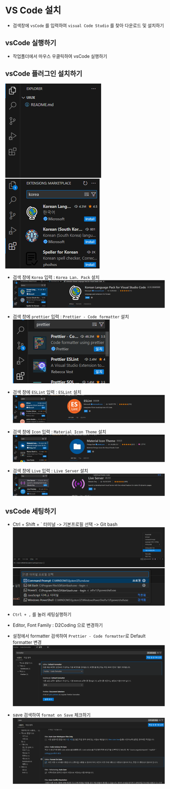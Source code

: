 # VS Code 설치

- 검색창에 `vsCode` 를 입력하여 `visual Code Studio` 를 찾아 다운로드 및 설치하기

## vsCode 실행하기

- 작업폴더에서 마우스 우클릭하여 vsCode 실행하기

## vsCode 플러그인 설치하기

![alt text](./images/image-1.png)
![alt text](./images/image-2.png)

- 검색 창에 `Korea` 입력 : `Korea Lan. Pack` 설치
  ![alt text](./images/image-3.png)

- 검색 창에 `prettier` 입력 : `Prettier - Code formatter` 설치
  ![alt text](./images/image-5.png)

- 검색 창에 `ESLint` 입력 : `ESLint` 설치
  ![alt text](./images/image-8.png)

- 검색 창에 `Icon` 입력 : `Material Icon Theme` 설치
  ![alt text](./images/image-9.png)

- 검색 창에 `Live` 입력 : `Live Server` 설치
  ![alt text](./images/image-10.png)

## vsCode 세팅하기

- Ctrl + Shift + ` 터미널 -> 기본프로필 선택 -> Git bash
  ![alt text](./images/image.png)
  ![alt text](./images/image-4.png)

- `Ctrl + ,` 를 눌러 세팅실행하기
- Editor, Font Family : D2Coding 으로 변경하기

- 설정에서 formatter 검색하여 `Prettier - Code formatter`로 Default formatter 변경
  ![alt text](./images/image-6.png)

- save 검색하여 `format on Save` 체크하기
  ![alt text](./images/image-7.png)

